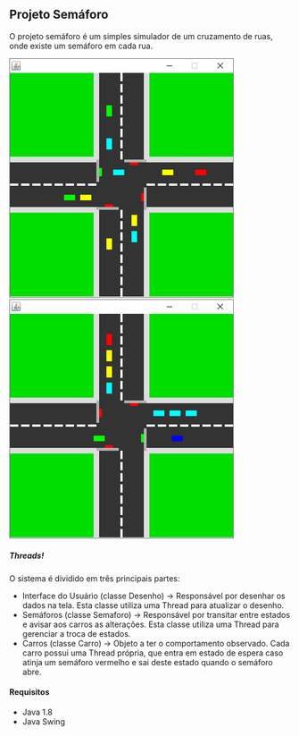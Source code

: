 ## Projeto Semáforo
O projeto semáforo é um simples simulador de um cruzamento de ruas, onde existe um semáforo em cada rua.

![Captura 1](captura1.png "Captura 1") ![Captura 2](captura2.png "Captura 2")

##### Threads!
O sistema é dividido em três principais partes:
- Interface do Usuário (classe Desenho) → Responsável por desenhar os dados na tela. Esta classe utiliza uma Thread para atualizar o desenho.
- Semáforos (classe Semaforo) → Responsável por transitar entre estados e avisar aos carros as alterações. Esta classe utiliza uma Thread para gerenciar a troca de estados.
- Carros (classe Carro) → Objeto a ter o comportamento observado. Cada carro possui uma Thread própria, que entra em estado de espera caso atinja um semáforo vermelho e sai deste estado quando o semáforo abre.

#### Requisitos
* Java 1.8
* Java Swing

